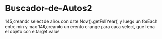 # Buscador-de-Autos2
145,creando select de años con date.Now().getFullYear() y luego un forEach entre min y max
146,creando un evento change para cada select, que llena el objeto con e.target.value
